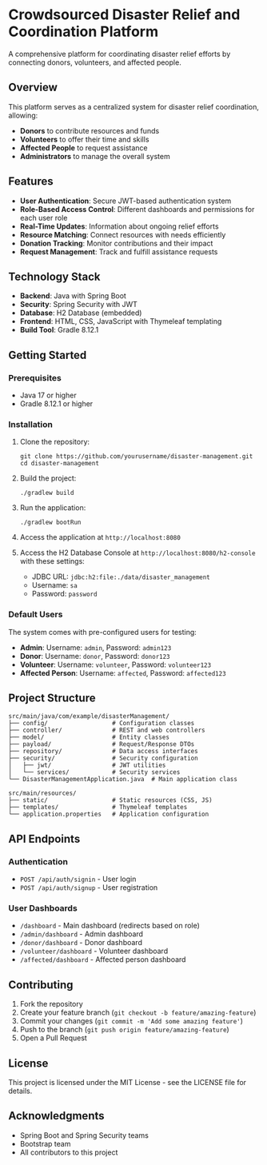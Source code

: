 # Crowdsourced Disaster Relief and Coordination Platform

A comprehensive platform for coordinating disaster relief efforts by connecting donors, volunteers, and affected people.

## Overview

This platform serves as a centralized system for disaster relief coordination, allowing:

- **Donors** to contribute resources and funds
- **Volunteers** to offer their time and skills
- **Affected People** to request assistance
- **Administrators** to manage the overall system

## Features

- **User Authentication**: Secure JWT-based authentication system
- **Role-Based Access Control**: Different dashboards and permissions for each user role
- **Real-Time Updates**: Information about ongoing relief efforts
- **Resource Matching**: Connect resources with needs efficiently
- **Donation Tracking**: Monitor contributions and their impact
- **Request Management**: Track and fulfill assistance requests

## Technology Stack

- **Backend**: Java with Spring Boot
- **Security**: Spring Security with JWT
- **Database**: H2 Database (embedded)
- **Frontend**: HTML, CSS, JavaScript with Thymeleaf templating
- **Build Tool**: Gradle 8.12.1

## Getting Started

### Prerequisites

- Java 17 or higher
- Gradle 8.12.1 or higher

### Installation

1. Clone the repository:
   ```
   git clone https://github.com/yourusername/disaster-management.git
   cd disaster-management
   ```

2. Build the project:
   ```
   ./gradlew build
   ```

3. Run the application:
   ```
   ./gradlew bootRun
   ```

4. Access the application at `http://localhost:8080`

5. Access the H2 Database Console at `http://localhost:8080/h2-console` with these settings:
   - JDBC URL: `jdbc:h2:file:./data/disaster_management`
   - Username: `sa`
   - Password: `password`

### Default Users

The system comes with pre-configured users for testing:

- **Admin**: Username: `admin`, Password: `admin123`
- **Donor**: Username: `donor`, Password: `donor123`
- **Volunteer**: Username: `volunteer`, Password: `volunteer123`
- **Affected Person**: Username: `affected`, Password: `affected123`

## Project Structure

```
src/main/java/com/example/disasterManagement/
├── config/                  # Configuration classes
├── controller/              # REST and web controllers
├── model/                   # Entity classes
├── payload/                 # Request/Response DTOs
├── repository/              # Data access interfaces
├── security/                # Security configuration
│   ├── jwt/                 # JWT utilities
│   └── services/            # Security services
└── DisasterManagementApplication.java  # Main application class

src/main/resources/
├── static/                  # Static resources (CSS, JS)
├── templates/               # Thymeleaf templates
└── application.properties   # Application configuration
```

## API Endpoints

### Authentication
- `POST /api/auth/signin` - User login
- `POST /api/auth/signup` - User registration

### User Dashboards
- `/dashboard` - Main dashboard (redirects based on role)
- `/admin/dashboard` - Admin dashboard
- `/donor/dashboard` - Donor dashboard
- `/volunteer/dashboard` - Volunteer dashboard
- `/affected/dashboard` - Affected person dashboard

## Contributing

1. Fork the repository
2. Create your feature branch (`git checkout -b feature/amazing-feature`)
3. Commit your changes (`git commit -m 'Add some amazing feature'`)
4. Push to the branch (`git push origin feature/amazing-feature`)
5. Open a Pull Request

## License

This project is licensed under the MIT License - see the LICENSE file for details.

## Acknowledgments

- Spring Boot and Spring Security teams
- Bootstrap team
- All contributors to this project 